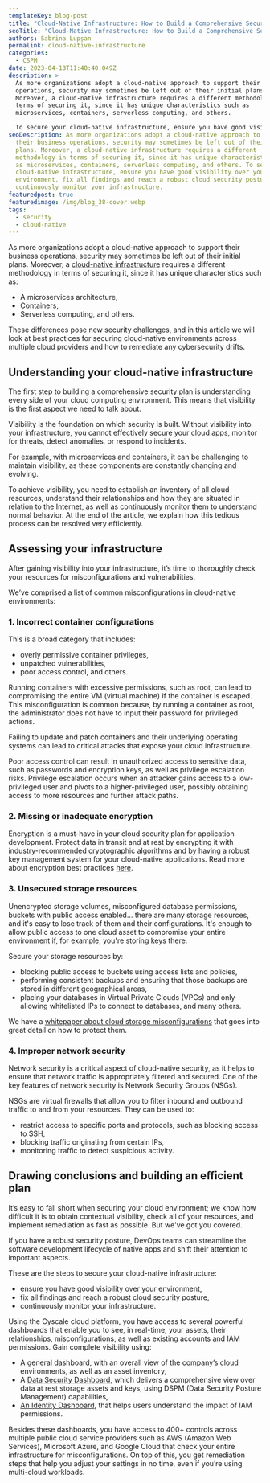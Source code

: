 ```yaml
---
templateKey: blog-post
title: "Cloud-Native Infrastructure: How to Build a Comprehensive Security Plan"
seoTitle: "Cloud-Native Infrastructure: How to Build a Comprehensive Security Plan"
authors: Sabrina Lupșan
permalink: cloud-native-infrastructure
categories:
  - CSPM
date: 2023-04-13T11:40:40.049Z
description: >-
  As more organizations adopt a cloud-native approach to support their business
  operations, security may sometimes be left out of their initial plans.
  Moreover, a cloud-native infrastructure requires a different methodology in
  terms of securing it, since it has unique characteristics such as
  microservices, containers, serverless computing, and others.

  To secure your cloud-native infrastructure, ensure you have good visibility over your environment, fix all findings and reach a robust cloud security posture, and continuously monitor your infrastructure.
seoDescription: As more organizations adopt a cloud-native approach to support
  their business operations, security may sometimes be left out of their initial
  plans. Moreover, a cloud-native infrastructure requires a different
  methodology in terms of securing it, since it has unique characteristics such
  as microservices, containers, serverless computing, and others. To secure your
  cloud-native infrastructure, ensure you have good visibility over your
  environment, fix all findings and reach a robust cloud security posture, and
  continuously monitor your infrastructure.
featuredpost: true
featuredimage: /img/blog_38-cover.webp
tags:
  - security
  - cloud-native
---
```

As more organizations adopt a cloud-native approach to support their business operations, security may sometimes be left out of their initial plans. Moreover, a [cloud-native infrastructure](https://cyscale.com/blog/cloud-native-security-guide/) requires a different methodology in terms of securing it, since it has unique characteristics such as: 

* A microservices architecture, 
* Containers, 
* Serverless computing, and others. 

These differences pose new security challenges, and in this article we will look at best practices for securing cloud-native environments across multiple cloud providers and how to remediate any cybersecurity drifts. 

## Understanding your cloud-native infrastructure 

The first step to building a comprehensive security plan is understanding every side of your cloud computing environment. This means that visibility is the first aspect we need to talk about.  

Visibility is the foundation on which security is built. Without visibility into your infrastructure, you cannot effectively secure your cloud apps, monitor for threats, detect anomalies, or respond to incidents. 

For example, with microservices and containers, it can be challenging to maintain visibility, as these components are constantly changing and evolving. 

To achieve visibility, you need to establish an inventory of all cloud resources, understand their relationships and how they are situated in relation to the Internet, as well as continuously monitor them to understand normal behavior. At the end of the article, we explain how this tedious process can be resolved very efficiently. 

## Assessing your infrastructure 

After gaining visibility into your infrastructure, it’s time to thoroughly check your resources for misconfigurations and vulnerabilities.  

We’ve comprised a list of common misconfigurations in cloud-native environments: 

### 1. Incorrect container configurations 

This is a broad category that includes: 

* overly permissive container privileges,  
* unpatched vulnerabilities,  
* poor access control, and others. 

Running containers with excessive permissions, such as root, can lead to compromising the entire VM (virtual machine) if the container is escaped. This misconfiguration is common because, by running a container as root, the administrator does not have to input their password for privileged actions. 

Failing to update and patch containers and their underlying operating systems can lead to critical attacks that expose your cloud infrastructure. 

Poor access control can result in unauthorized access to sensitive data, such as passwords and encryption keys, as well as privilege escalation risks. Privilege escalation occurs when an attacker gains access to a low-privileged user and pivots to a higher-privileged user, possibly obtaining access to more resources and further attack paths. 

### 2. Missing or inadequate encryption 

Encryption is a must-have in your cloud security plan for application development. Protect data in transit and at rest by encrypting it with industry-recommended cryptographic algorithms and by having a robust key management system for your cloud-native applications. Read more about encryption best practices [here](https://cyscale.com/blog/types-of-encryption/). 

### 3. Unsecured storage resources 

Unencrypted storage volumes, misconfigured database permissions, buckets with public access enabled… there are many storage resources, and it's easy to lose track of them and their configurations. It's enough to allow public access to one cloud asset to compromise your entire environment if, for example, you're storing keys there.  

Secure your storage resources by: 

* blocking public access to buckets using access lists and policies, 
* performing consistent backups and ensuring that those backups are stored in different geographical areas, 
* placing your databases in Virtual Private Clouds (VPCs) and only allowing whitelisted IPs to connect to databases, and many others. 

We have a [whitepaper about cloud storage misconfigurations](https://cyscale.com/whitepaper/cloud-storage-misconfigurations/) that goes into great detail on how to protect them. 

### 4. Improper network security 

Network security is a critical aspect of cloud-native security, as it helps to ensure that network traffic is appropriately filtered and secured. One of the key features of network security is Network Security Groups (NSGs).  

NSGs are virtual firewalls that allow you to filter inbound and outbound traffic to and from your resources. They can be used to: 

* restrict access to specific ports and protocols, such as blocking access to SSH, 
* blocking traffic originating from certain IPs, 
* monitoring traffic to detect suspicious activity. 

## Drawing conclusions and building an efficient plan 

It’s easy to fall short when securing your cloud environment; we know how difficult it is to obtain contextual visibility, check all of your resources, and implement remediation as fast as possible. But we've got you covered. 

If you have a robust security posture, DevOps teams can streamline the software development lifecycle of native apps and shift their attention to important aspects. 

These are the steps to secure your cloud-native infrastructure: 

* ensure you have good visibility over your environment, 
* fix all findings and reach a robust cloud security posture, 
* continuously monitor your infrastructure. 

Using the Cyscale cloud platform, you have access to several powerful dashboards that enable you to see, in real-time, your assets, their relationships, misconfigurations, as well as existing accounts and IAM permissions. Gain complete visibility using: 

* A general dashboard, with an overall view of the company’s cloud environments, as well as an asset inventory, 
* A [Data Security Dashboard](https://cyscale.com/blog/data-security-dashboard/), which delivers a comprehensive view over data at rest storage assets and keys, using DSPM (Data Security Posture Management) capabilities, 
* [An Identity Dashboard](https://cyscale.com/blog/check-for-least-privilege/), that helps users understand the impact of IAM permissions. 

Besides these dashboards, you have access to 400+ controls across multiple public cloud service providers such as AWS (Amazon Web Services), Microsoft Azure, and Google Cloud that check your entire infrastructure for misconfigurations. On top of this, you get remediation steps that help you adjust your settings in no time, even if you’re using multi-cloud workloads.
